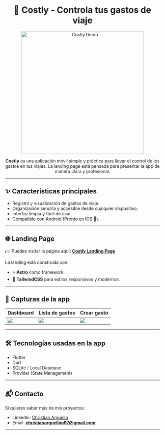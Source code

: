 <h1 align="center">📱 Costly - Controla tus gastos de viaje</h1>

<p align="center">
  <img src="assets/logo.png" alt="Costly Demo" width="400"/>
</p>

<p align="center">
  <b>Costly</b> es una aplicación móvil simple y práctica para llevar el control de los gastos en tus viajes.  
  La landing page está pensada para presentar la app de manera clara y profesional.
</p>

---

## ✨ Características principales
- Registro y visualización de gastos de viaje.
- Organización sencilla y accesible desde cualquier dispositivo.
- Interfaz limpia y fácil de usar.
- Compatible con Android (Pronto en IOS 🚀).

---

## 🌐 Landing Page
👉 Puedes visitar la página aquí: **[Costly Landing Page](https://miportafolio.com/costly)**  

La landing está construida con:
- ⚡ **Astro** como framework.
- 🎨 **TailwindCSS** para estilos responsivos y modernos.

---

## 📸 Capturas de la app
| Dashboard | Lista de gastos | Crear gasto |
|-------|----------------|-------------|
| ![](assets/dashboard.png) | ![](assets/lista-gastos.png) | ![](assets/formulario.png) |

---

## 🛠️ Tecnologías usadas en la app
- Flutter
- Dart
- SQLite / Local Database
- Provider (State Management)

---

## 📬 Contacto
Si quieres saber más de mis proyectos:
- LinkedIn: [Christian Arguello](https://www.linkedin.com/in/christianargue/)  
- Email: **christianarguelloo97@gmail.com**

---
